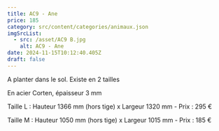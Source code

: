 ```yaml
---
title: AC9 - Ane
price: 185
category: src/content/categories/animaux.json
imgSrcList:
  - src: /asset/AC9 B.jpg
    alt: AC9 - Ane
date: 2024-11-15T10:12:40.405Z
draft: false
---
```


A planter dans le sol. Existe en 2 tailles

En acier Corten, épaisseur 3 mm

Taille L : Hauteur 1366 mm (hors tige) x Largeur 1320 mm - Prix : 295 €

Taille M : Hauteur 1050 mm (hors tige) x Largeur 1015 mm - Prix : 185 €
